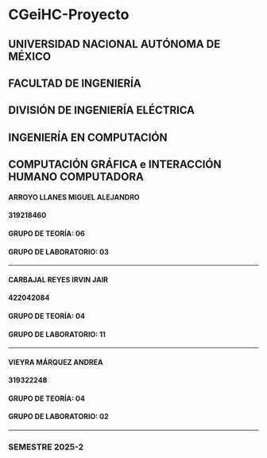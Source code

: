 # CGeiHC-Proyecto
## UNIVERSIDAD NACIONAL AUTÓNOMA DE MÉXICO
## FACULTAD DE INGENIERÍA
## DIVISIÓN DE INGENIERÍA ELÉCTRICA
## INGENIERÍA EN COMPUTACIÓN
## COMPUTACIÓN GRÁFICA e INTERACCIÓN HUMANO COMPUTADORA
#### ARROYO LLANES MIGUEL ALEJANDRO
#### 319218460
#### GRUPO DE TEORÍA: 06
#### GRUPO DE LABORATORIO: 03
___
#### CARBAJAL REYES IRVIN JAIR
#### 422042084
#### GRUPO DE TEORÍA: 04
#### GRUPO DE LABORATORIO: 11
___
#### VIEYRA MÁRQUEZ ANDREA
#### 319322248
#### GRUPO DE TEORÍA: 04
#### GRUPO DE LABORATORIO: 02 
___
### SEMESTRE 2025-2

